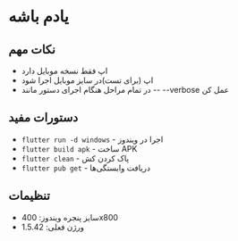 # یادم باشه

## نکات مهم
- اپ فقط نسخه موبایل دارد
- اپ (برای تست)در سایز موبایل اجرا شود
- در تمام مراحل هنگام اجرای دستور مانند -- --verbose  عمل کن
## دستورات مفید
- `flutter run -d windows` - اجرا در ویندوز
- `flutter build apk` - ساخت APK
- `flutter clean` - پاک کردن کش
- `flutter pub get` - دریافت وابستگی‌ها

## تنظیمات
- سایز پنجره ویندوز: 400x800
- ورژن فعلی: 1.5.42
